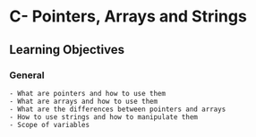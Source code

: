# C- Pointers, Arrays and Strings

## Learning Objectives

### General
	- What are pointers and how to use them
	- What are arrays and how to use them
	- What are the differences between pointers and arrays
	- How to use strings and how to manipulate them
	- Scope of variables
